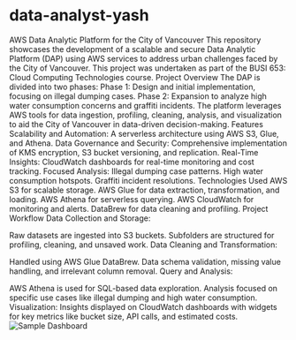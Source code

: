 # data-analyst-yash
AWS Data Analytic Platform for the City of Vancouver
This repository showcases the development of a scalable and secure Data Analytic Platform (DAP) using AWS services to address urban challenges faced by the City of Vancouver. This project was undertaken as part of the BUSI 653: Cloud Computing Technologies course.
Project Overview
The DAP is divided into two phases:
Phase 1: Design and initial implementation, focusing on illegal dumping cases.
Phase 2: Expansion to analyze high water consumption concerns and graffiti incidents.
The platform leverages AWS tools for data ingestion, profiling, cleaning, analysis, and visualization to aid the City of Vancouver in data-driven decision-making.
Features
Scalability and Automation: A serverless architecture using AWS S3, Glue, and Athena.
Data Governance and Security: Comprehensive implementation of KMS encryption, S3 bucket versioning, and replication.
Real-Time Insights: CloudWatch dashboards for real-time monitoring and cost tracking.
Focused Analysis:
Illegal dumping case patterns.
High water consumption hotspots.
Graffiti incident resolutions.
Technologies Used
AWS S3 for scalable storage.
AWS Glue for data extraction, transformation, and loading.
AWS Athena for serverless querying.
AWS CloudWatch for monitoring and alerts.
DataBrew for data cleaning and profiling.
Project Workflow
Data Collection and Storage:

Raw datasets are ingested into S3 buckets.
Subfolders are structured for profiling, cleaning, and unsaved work.
Data Cleaning and Transformation:

Handled using AWS Glue DataBrew.
Data schema validation, missing value handling, and irrelevant column removal.
Query and Analysis:

AWS Athena is used for SQL-based data exploration.
Analysis focused on specific use cases like illegal dumping and high water consumption.
Visualization:
Insights displayed on CloudWatch dashboards with widgets for key metrics like bucket size, API calls, and estimated costs.
![Sample Dashboard](images/dashboard-sample.png)


